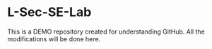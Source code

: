 # L-Sec-SE-Lab
This is a DEMO repository created for understanding GitHub. All the modifications will be done here.
